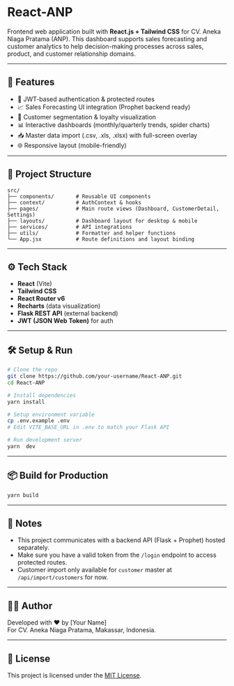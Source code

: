 # React-ANP

Frontend web application built with **React.js + Tailwind CSS** for CV. Aneka Niaga Pratama (ANP). This dashboard supports sales forecasting and customer analytics to help decision-making processes across sales, product, and customer relationship domains.

---

## 🚀 Features

- 🔐 JWT-based authentication & protected routes
- 📈 Sales Forecasting UI integration (Prophet backend ready)
- 👤 Customer segmentation & loyalty visualization
- 📊 Interactive dashboards (monthly/quarterly trends, spider charts)
- 📥 Master data import (.csv, .xls, .xlsx) with full-screen overlay
- 🌐 Responsive layout (mobile-friendly)

---

## 📁 Project Structure

```
src/
├── components/       # Reusable UI components
├── context/          # AuthContext & hooks
├── pages/            # Main route views (Dashboard, CustomerDetail, Settings)
├── layouts/          # Dashboard layout for desktop & mobile
├── services/         # API integrations
├── utils/            # Formatter and helper functions
└── App.jsx           # Route definitions and layout binding
```

---

## ⚙️ Tech Stack

- **React** (Vite)
- **Tailwind CSS**
- **React Router v6**
- **Recharts** (data visualization)
- **Flask REST API** (external backend)
- **JWT (JSON Web Token)** for auth

---

## 🛠️ Setup & Run

```bash
# Clone the repo
git clone https://github.com/your-username/React-ANP.git
cd React-ANP

# Install dependencies
yarn install

# Setup environment variable
cp .env.example .env
# Edit VITE_BASE_URL in .env to match your Flask API

# Run development server
yarn  dev
```

---

## 📦 Build for Production

```bash
yarn build
```

---

## 📌 Notes

- This project communicates with a backend API (Flask + Prophet) hosted separately.
- Make sure you have a valid token from the `/login` endpoint to access protected routes.
- Customer import only available for `customer` master at `/api/import/customers` for now.

---

## 👨‍💻 Author

Developed with ❤️ by [Your Name]  
For CV. Aneka Niaga Pratama, Makassar, Indonesia.

---

## 📝 License

This project is licensed under the [MIT License](LICENSE).

